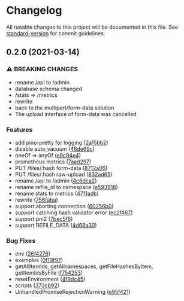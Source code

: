 # Changelog

All notable changes to this project will be documented in this file. See [standard-version](https://github.com/conventional-changelog/standard-version) for commit guidelines.

## 0.2.0 (2021-03-14)


### ⚠ BREAKING CHANGES

* rename /api to /admin
* database schema changed
* /stats => /metrics
* rewrite
* back to the multipart/form-data solution
* The upload interface of form-data was cancelled

### Features

* add pino-pretty for logging ([2a15bb2](https://github.com/BlackGlory/refile/commit/2a15bb29a7e19b8be7dd270f0d053a012f1dd73c))
* disable auto_vacuum ([46de69c](https://github.com/BlackGlory/refile/commit/46de69c2c249bc52403329836cb7b6d2bb19cbac))
* oneOf => anyOf ([e9c94e4](https://github.com/BlackGlory/refile/commit/e9c94e415f5e6f144bd626d26bcc5de9b5b8a573))
* prometheus metrics ([7aad297](https://github.com/BlackGlory/refile/commit/7aad297f6ed3a134495f568267a368202c4ae8c2))
* PUT /files/:hash form-data ([8712a06](https://github.com/BlackGlory/refile/commit/8712a0695cc02492edd861d5d4d50cc084a48992))
* PUT /files/:hash raw-upload ([832ad65](https://github.com/BlackGlory/refile/commit/832ad655429391bc5bb39a231e83d088f69cbd0b))
* rename /api to /admin ([4c6dca2](https://github.com/BlackGlory/refile/commit/4c6dca20943b985c34628e5390238da805af242c))
* rename refile_id to namespace ([e593918](https://github.com/BlackGlory/refile/commit/e5939182cce5f476eb50f6c0941fcf5eedc8aa8f))
* rename stats to metrics ([4711adb](https://github.com/BlackGlory/refile/commit/4711adb81c3f5a14e39afc49934e719d8c823c32))
* rewrite ([756faba](https://github.com/BlackGlory/refile/commit/756faba6203aba9fecf6f357222c3c75528f19da))
* support aborting connection ([60256b0](https://github.com/BlackGlory/refile/commit/60256b0a96616fb8ed6f759feb0be3128d689e4f))
* support catching hash validator error ([ec2f467](https://github.com/BlackGlory/refile/commit/ec2f4674fc337be39ea033faa3e06c20e024325f))
* support pm2 ([7bec5f6](https://github.com/BlackGlory/refile/commit/7bec5f6f272221c5814db5343ea8ce1843ea9f11))
* support REFILE_DATA ([4d68a30](https://github.com/BlackGlory/refile/commit/4d68a307447f9ae63a14bbbdf932f50f5473437c))


### Bug Fixes

* env ([26f4276](https://github.com/BlackGlory/refile/commit/26f42760c9441ef54485d00ce45cd4fc0d13c312))
* examples ([0f19f97](https://github.com/BlackGlory/refile/commit/0f19f97e9073602d5cdd1da62390ae236eb65ceb))
* getAllItemIds, getAllnamespaces, getFileHashesByItem, getItemIdsByFile ([f754253](https://github.com/BlackGlory/refile/commit/f75425300743d497baea4ba94f8d7f1503d727fd))
* resetEnvironment ([4f9dc45](https://github.com/BlackGlory/refile/commit/4f9dc45f573b5ff58d4997de757737b91af6d54e))
* scripts ([373cb92](https://github.com/BlackGlory/refile/commit/373cb925b5f4d69189704464ebd7b5d2c840419b))
* UnhandledPromiseRejectionWarning ([e95f421](https://github.com/BlackGlory/refile/commit/e95f421c15b928e0a14b9ab96d5891e2b9920c76))

